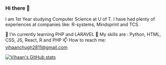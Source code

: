 ### Hi there 👋
I am 1st Year studying Computer Science at U of T. I have had plenty of experiences at companies like: R-systems, Mindsprint and TCS. 


🌱 I’m currently learning PHP and LARAVEL 
🎯 My skills are : Python, HTML, CSS, JS, React, R and PHP
📫 How to reach me: vihaanchugh2811@gmail.com

[![Vihaan's GitHub stats](https://github-readme-stats.vercel.app/api?username=vivic04)](https://github.com/anuraghazra/github-readme-stats)
<!--




**vivic04/vivic04** is a ✨ _special_ ✨ repository because its `README.md` (this file) appears on your GitHub profile.

Here are some ideas to get you started:

- 🔭 I’m currently working on ...
- 🌱 I’m currently learning ...
- 👯 I’m looking to collaborate on ...
- 🤔 I’m looking for help with ...
- 💬 Ask me about ...
- 📫 How to reach me: ...
- 😄 Pronouns: ...
- ⚡ Fun fact: ...
-->
